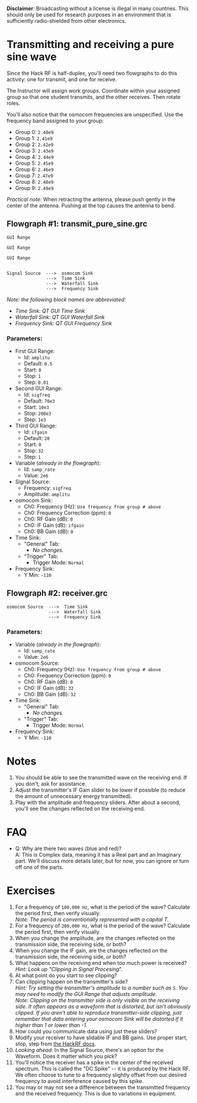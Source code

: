 **Disclaimer**: Broadcasting without a license is illegal in many countries. This should only be used for research purposes in an environment that is sufficiently radio-shielded from other electronics.

# Transmitting and receiving a pure sine wave

Since the Hack RF is half-duplex, you'll need two flowgraphs to do this activity: one for transmit, and one for receive.

The Instructor will assign work groups. Coordinate within your assigned group so that one student transmits, and the other receives. Then rotate roles.

You'll also notice that the osmocom frequencies are unspecified. Use the frequency band assigned to your group:

- Group 0: `2.40e9`
- Group 1: `2.41e9`
- Group 2: `2.42e9`
- Group 3: `2.43e9`
- Group 4: `2.44e9`
- Group 5: `2.45e9`
- Group 6: `2.46e9`
- Group 7: `2.47e9`
- Group 8: `2.48e9`
- Group 9: `2.49e9`

_Practical note:_ When retracting the antenna, please push gently in the center of the antenna. Pushing at the top causes the antenna to bend.

## Flowgraph #1: transmit_pure_sine.grc

```
GUI Range

GUI Range

GUI Range


Signal Source  --->  osmocom Sink
               --->  Time Sink
               --->  Waterfall Sink
               --->  Frequency Sink
```

_Note: the following block names are abbreviated:_
- _Time Sink: QT GUI Time Sink_
- _Waterfall Sink: QT GUI Waterfall Sink_
- _Frequency Sink: QT GUI Frequency Sink_

### Parameters:

- First GUI Range:
  - Id: `amplitu`
  - Default: `0.5`
  - Start: `0`
  - Stop: `1`
  - Step: `0.01`
- Second GUI Range:
  - Id: `sigfreq`
  - Default: `70e3`
  - Start: `10e3`
  - Stop: `200e3`
  - Step: `1e3`
- Third GUI Range:
  - Id: `ifgain`
  - Default: `20`
  - Start: `0`
  - Stop: `32`
  - Step: `1`
- Variable (_already in the flowgraph_):
  - Id: `samp_rate`
  - Value: `2e6`
- Signal Source:
  - Frequency: `sigfreq`
  - Amplitude: `amplitu`
- osmocom Sink:
  - Ch0: Frequency (Hz): `Use frequency from group # above`
  - Ch0: Frequency Correction (ppm): `0`
  - Ch0: RF Gain (dB): `0`
  - Ch0: IF Gain (dB): `ifgain`
  - Ch0: BB Gain (dB): `0`
- Time Sink:
  - "General" Tab:
    - _No changes._
  - "Trigger" Tab:
    -  Trigger Mode: `Normal`
- Frequency Sink:
  - Y Min: `-110`


## Flowgraph #2: receiver.grc

```
osmocom Source  --->  Time Sink
                --->  Waterfall Sink
                --->  Frequency Sink
```

### Parameters:

- Variable (_already in the flowgraph_):
  - Id: `samp_rate`
  - Value: `2e6`
- osmocom Source:
  - Ch0: Frequency (Hz): `Use frequency from group # above`
  - Ch0: Frequency Correction (ppm): `0`
  - Ch0: RF Gain (dB): `0`
  - Ch0: IF Gain (dB): `32`
  - Ch0: BB Gain (dB): `32`
- Time Sink:
  - "General" Tab:
    - _No changes._
  - "Trigger" Tab:
    -  Trigger Mode: `Normal`
- Frequency Sink:
  - Y Min: `-110`


# Notes

1. You should be able to see the transmitted wave on the receiving end. If you don't, ask for assistance.
2. Adjust the transmitter's IF Gain slider to be lower if possible (to reduce the amount of unnecessary energy transmitted).
3. Play with the amplitude and frequency sliders. After about a second, you'll see the changes reflected on the receiving end.

# FAQ

- Q: Why are there two waves (blue and red)?  
  A: This is Complex data, meaning it has a Real part and an Imaginary part. We'll discuss more details later, but for now, you can ignore or turn off one of the parts.

# Exercises

1. For a frequency of `100,000 Hz`, what is the period of the wave? Calculate the period first, then verify visually.  
   _Note: The period is conventionally represented with a capital T._ 
2. For a frequency of `200,000 Hz`, what is the period of the wave? Calculate the period first, then verify visually.
3. When you change the amplitude, are the changes reflected on the transmission side, the receiving side, or both?
4. When you change the IF gain, are the changes reflected on the transmission side, the receiving side, or both?
5. What happens on the receiving end when too much power is received?  _Hint: Look up "Clipping in Signal Procesing"._ 
6. At what point do you start to see clipping?
7. Can clipping happen on the transmitter's side?  
   _Hint: Try setting the transmitter's amplitude to a number such as `5`. You may need to modify the GUI Range that adjusts amplitude._  
   _Note: Clipping on the transmitter side is only visible on the receiving side. It often appears as a waveform that is distorted, but isn't obviously clipped. If you aren't able to reproduce transmitter-side clipping, just remember that data entering your osmocom Sink will be distorted if it higher than 1 or lower than -1._
8. How could you communicate data using just these sliders?
9. Modify your receiver to have slidable IF and BB gains. Use proper start, stop, step from [the HackRF docs](https://hackrf.readthedocs.io/). 
10. _Looking ahead:_ In the Signal Source, there's an option for the Waveform. Does it matter which you pick?
11. You'll notice the receiver has a spike in the center of the received spectrum. This is called the "DC Spike" -- it is produced by the Hack RF. We often choose to tune to a frequency slightly offset from our desired frequency to avoid interference caused by this spike.
12. You may or may not see a difference between the transmitted frequency and the received frequency. This is due to variations in equipment.
